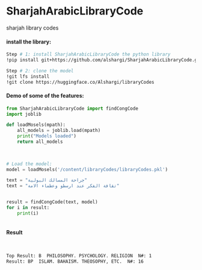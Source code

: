 # SharjahArabicLibraryCode
sharjah library codes


#### install the library:
```bash
Step # 1: install SharjahArabicLibraryCode the python library
!pip install git+https://github.com/alshargi/SharjahArabicLibraryCode.git

Step # 2: clone the model
!git lfs install
!git clone https://huggingface.co/Alshargi/libraryCodes

```
#### Demo of some of the features:
```python
from SharjahArabicLibraryCode import findCongCode 
import joblib

def loadMosels(mpath):
    all_models = joblib.load(mpath)
    print("Models loaded")
    return all_models

    
    
# Load the model:
model = loadMosels('/content/libraryCodes/libraryCodes.pkl')

text = "جراحة المسالك البولية"
text = "تقافة الفكر عند ارسطو وعظماء الامة"


result = findCongCode(text, model)
for i in result:
    print(i)
    

```

#### Result
```bash


Top Result:	B  PHILOSOPHY. PSYCHOLOGY. RELIGION  N#: 1
Result:	BP  ISLAM. BAHAISM. THEOSOPHY, ETC.  N#: 16



```





